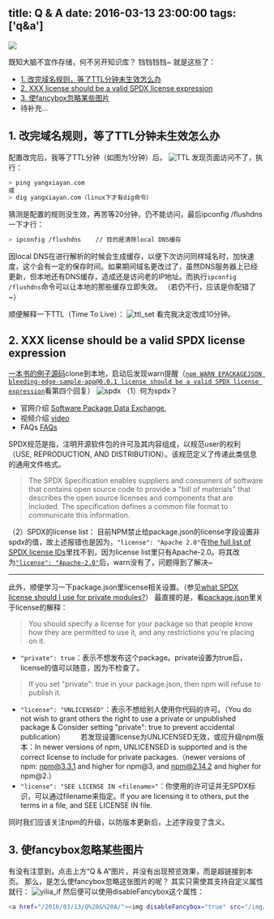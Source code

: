 title: Q & A
date: 2016-03-13 23:00:00
tags: ['q&a']
---
<a href="/2016/03/13/Q%20&%20A/"><img disableFancybox="true" src="/img/q&a.jpg"></a>

<!-- more -->

既知大脑不宜作存储，何不另开知识库？
铛铛铛铛~ 就是这些了：
-  [1. 改完域名规则，等了TTL分钟未生效怎么办](#1-改完域名规则，等了TTL分钟未生效怎么办)
-  [2. XXX license should be a valid SPDX license expression](#2-XXX-license-should-be-a-valid-SPDX-license-expression)
-  [3. 使fancybox忽略某些图片](#3-使fancybox忽略某些图片)
-  待补充...
## 1. 改完域名规则，等了TTL分钟未生效怎么办
配置改完后，我等了TTL分钟（如图为1分钟）后，
 ![TTL](/img/TTL.jpg)
发现页面访问不了，执行：
``` bash
> ping yangxiayan.com
或
> dig yangxiayan.com（linux下才有dig命令）
```
猜测是配置的规则没生效，再苦等20分钟，仍不能访问，最后ipconfig /flushdns 一下才行：
``` bash
> ipconfig /flushdns	// 目的是清除local DNS缓存
```
因local DNS在进行解析的时候会生成缓存，以便下次访问同样域名时，加快速度，这个会有一定的保存时间。如果期间域名更改过了，虽然DNS服务器上已经更新，但本地还有DNS缓存，造成还是访问老的IP地址。而执行`ipconfig /flushdns`命令可以让本地的那些缓存立即失效。
（若仍不行，应该是你配错了~）

顺便解释一下TTL（Time To Live）：
 ![ttl_set](/img/ttl_set.jpg)
看完我决定改成10分钟。


## 2. XXX license should be a valid SPDX license expression
[一本书的例子源码](https://github.com/backstopmedia/bleeding-edge-sample-app)clone到本地，启动后发现warn提醒（[`npm WARN EPACKAGEJSON bleeding-edge-sample-app@0.0.1 license should be a valid SPDX license expression`](https://github.com/backstopmedia/bleeding-edge-sample-app/issues/56)看第四个回复）
 ![spdx](/img/spdx.jpg)
（1）何为spdx？
- 官网介绍 [Software Package Data Exchange](http://spdx.org/about-spdx),
- 视频介绍 [video](http://www.linuxfoundation.org/programs/legal/compliance/webinars/introduction-to-spdx)
- FAQs [FAQs](https://spdx.org/about-spdx/faqs)

SPDX规范是指，注明开源软件包的许可及其内容组成，以规范user的权利（USE, REPRODUCTION, AND DISTRIBUTION）。该规范定义了传递此类信息的通用文件格式。
> The SPDX Specification enables suppliers and consumers of software that contains open source code to provide a "bill of materials" that describes the open source licenses and components that are included.  The specification defines a common file format to communicate this information.

（2）SPDX的license list：
目前NPM禁止给package.json的license字段设置非spdx的值，故上述报错也是因为，`"license": "Apache 2.0"`在[the full list of SPDX license IDs](https://spdx.org/licenses)里找不到，因为license list里只有Apache-2.0。将其改为[`"license": "Apache-2.0"`](https://spdx.org/licenses/Apache-2.0.html#licenseText)后，warn没有了，问题得到了解决~

-----------------------
此外，顺便学习一下package.json里license相关设置。（参见[what SPDX license should I use for private modules?](https://github.com/npm/npm/issues/8773)）
最直接的是，看[package.json](https://docs.npmjs.com/files/package.json)里关于license的解释：
> You should specify a license for your package so that people know how they are permitted to use it, and any restrictions you're placing on it.

- `"private": true`：表示不想发布这个package。private设置为true后，license的值可以随意，因为不检查了。
> If you set "private": true in your package.json, then npm will refuse to publish it.
- `"license": "UNLICENSED"`：表示不想给别人使用你代码的许可。（You do not wish to grant others the right to use a private or unpublished package & Consider setting "private": true to prevent accidental publication）
　　若发现设置license为UNLICENSED无效，或应升级npm版本：In newer versions of npm, UNLICENSED is supported and is the correct license to include for private packages.（newer versions of npm: npm@3.3.1 and higher for npm@3, and npm@2.14.2 and higher for npm@2.）
- `"license": "SEE LICENSE IN <filename>"`：你使用的许可证并无SPDX标识，可以通过filename来指定。If you are licensing it to others, put the terms in a file, and SEE LICENSE IN file.

同时我们应该关注npm的升级，以防版本更新后，上述字段变了含义。

## 3. 使fancybox忽略某些图片
有没有注意到，点击上方“Q & A”图片，并没有出现预览效果，而是超链接到本页。
那么，是怎么使fancybox忽略这张图片的呢？
其实只需使其支持自定义属性就行：
 ![yilia_if](/img/yilia_if.jpg)
然后便可以使用disableFancybox这个属性：
``` bash
<a href="/2016/03/13/Q%20&%20A/"><img disableFancybox="true" src="/img/q&a.jpg"></a>
```
